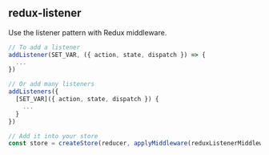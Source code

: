 
redux-listener
--------------

Use the listener pattern with Redux middleware.

```javascript
// To add a listener
addListener(SET_VAR, ({ action, state, dispatch }) => {
  ...
})

// Or add many listeners
addListeners({
  [SET_VAR]({ action, state, dispatch }) {
    ...
  }
})

// Add it into your store
const store = createStore(reducer, applyMiddleware(reduxListenerMiddleware))
```
